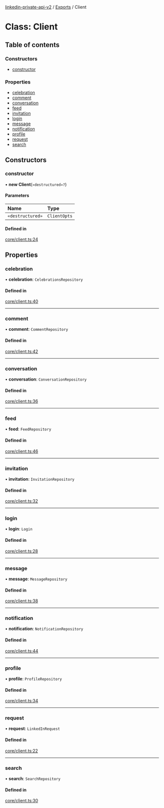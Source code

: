 [linkedin-private-api-v2](../README.md) / [Exports](../modules.md) / Client

# Class: Client

## Table of contents

### Constructors

- [constructor](Client.md#constructor)

### Properties

- [celebration](Client.md#celebration)
- [comment](Client.md#comment)
- [conversation](Client.md#conversation)
- [feed](Client.md#feed)
- [invitation](Client.md#invitation)
- [login](Client.md#login)
- [message](Client.md#message)
- [notification](Client.md#notification)
- [profile](Client.md#profile)
- [request](Client.md#request)
- [search](Client.md#search)

## Constructors

### constructor

• **new Client**(`«destructured»?`)

#### Parameters

| Name | Type |
| :------ | :------ |
| `«destructured»` | `ClientOpts` |

#### Defined in

[core/client.ts:24](https://github.com/akash-gupt/linkedin-private-api/blob/d170d2d/src/core/client.ts#L24)

## Properties

### celebration

• **celebration**: `CelebrationsRepository`

#### Defined in

[core/client.ts:40](https://github.com/akash-gupt/linkedin-private-api/blob/d170d2d/src/core/client.ts#L40)

___

### comment

• **comment**: `CommentRepository`

#### Defined in

[core/client.ts:42](https://github.com/akash-gupt/linkedin-private-api/blob/d170d2d/src/core/client.ts#L42)

___

### conversation

• **conversation**: `ConversationRepository`

#### Defined in

[core/client.ts:36](https://github.com/akash-gupt/linkedin-private-api/blob/d170d2d/src/core/client.ts#L36)

___

### feed

• **feed**: `FeedRepository`

#### Defined in

[core/client.ts:46](https://github.com/akash-gupt/linkedin-private-api/blob/d170d2d/src/core/client.ts#L46)

___

### invitation

• **invitation**: `InvitationRepository`

#### Defined in

[core/client.ts:32](https://github.com/akash-gupt/linkedin-private-api/blob/d170d2d/src/core/client.ts#L32)

___

### login

• **login**: `Login`

#### Defined in

[core/client.ts:28](https://github.com/akash-gupt/linkedin-private-api/blob/d170d2d/src/core/client.ts#L28)

___

### message

• **message**: `MessageRepository`

#### Defined in

[core/client.ts:38](https://github.com/akash-gupt/linkedin-private-api/blob/d170d2d/src/core/client.ts#L38)

___

### notification

• **notification**: `NotificationRepository`

#### Defined in

[core/client.ts:44](https://github.com/akash-gupt/linkedin-private-api/blob/d170d2d/src/core/client.ts#L44)

___

### profile

• **profile**: `ProfileRepository`

#### Defined in

[core/client.ts:34](https://github.com/akash-gupt/linkedin-private-api/blob/d170d2d/src/core/client.ts#L34)

___

### request

• **request**: `LinkedInRequest`

#### Defined in

[core/client.ts:22](https://github.com/akash-gupt/linkedin-private-api/blob/d170d2d/src/core/client.ts#L22)

___

### search

• **search**: `SearchRepository`

#### Defined in

[core/client.ts:30](https://github.com/akash-gupt/linkedin-private-api/blob/d170d2d/src/core/client.ts#L30)
